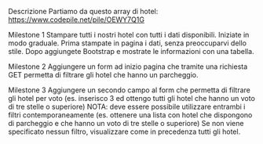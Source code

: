Descrizione
Partiamo da questo array di hotel: https://www.codepile.net/pile/OEWY7Q1G

Milestone 1
Stampare tutti i nostri hotel con tutti i dati disponibili. Iniziate in modo graduale.
Prima stampate in pagina i dati, senza preoccuparvi dello stile.
Dopo aggiungete Bootstrap e mostrate le informazioni con una tabella.

Milestone 2
Aggiungere un form ad inizio pagina che tramite una richiesta GET permetta di filtrare gli hotel che hanno un parcheggio. 

Milestone 3 
Aggiungere un secondo campo al form che permetta di filtrare gli hotel per voto (es. inserisco 3 ed ottengo tutti gli hotel che hanno un voto di tre stelle o superiore)
NOTA:
deve essere possibile utilizzare entrambi i filtri contemporaneamente (es. ottenere una lista con hotel che dispongono di parcheggio e
che hanno un voto di tre stelle o superiore) Se non viene specificato nessun filtro, visualizzare come in precedenza tutti gli hotel.